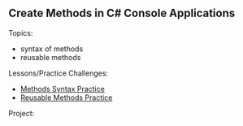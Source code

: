 ## Create Methods in C# Console Applications

Topics:

- syntax of methods
- reusable methods

Lessons/Practice Challenges:

- [Methods Syntax Practice](./methodsPractice/)
- [Reusable Methods Practice](./reusableMethods/)

Project: